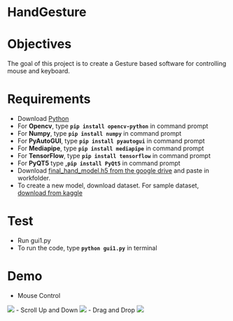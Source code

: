 # HandGesture
# Objectives
The goal of this project is to create a Gesture based software for controlling mouse and keyboard.

# Requirements
- Download [Python](https://www.python.org/downloads/)
- For **Opencv**, type **`pip install opencv-python`** in command prompt
- For **Numpy**, type **`pip install numpy`** in command prompt
- For **PyAutoGUI**, type **`pip install pyautogui`** in command prompt
- For **Mediapipe**, type **`pip install mediapipe`** in command prompt
- For **TensorFlow**, type **`pip install tensorflow`** in command prompt
- For **PyQT5** type **,`pip install PyQt5`** in command prompt
- Download [final_hand_model.h5 from the google drive](https://drive.google.com/file/d/1vAoISPg1hA_twqAr8347KlFU8rUr9-uq/view?usp=sharing)  and paste in workfolder.
- To create a new model, download dataset. For sample dataset, [download from kaggle](https://www.kaggle.com/datasets/kapillondhe/american-sign-language)

# Test
- Run gui1.py
- To run the code, type **`python gui1.py`** in terminal

# Demo
- Mouse Control 
 <img src = "https://github.com/Spikeyspandan/SeniorProject/blob/main/Demos/ezgif-2-823ee0aa42.gif">
- Scroll Up and Down
 <img src = "https://github.com/Spikeyspandan/SeniorProject/blob/main/Demos/ezgif-2-926a8c872e.gif">
- Drag and Drop
 <img src = "https://github.com/Spikeyspandan/SeniorProject/blob/main/Demos/ezgif-2-c08a6a2df7.gif">
